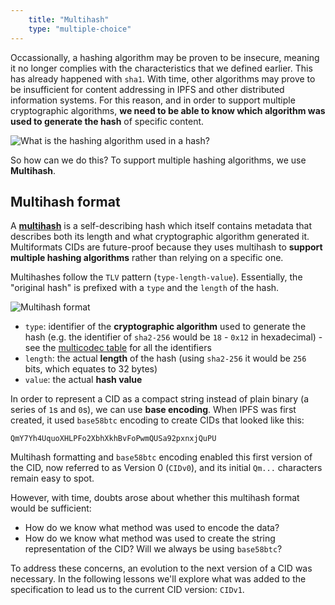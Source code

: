```yaml
---
    title: "Multihash"
    type: "multiple-choice"
---
```


Occassionally, a hashing algorithm may be proven to be insecure, meaning it no longer complies with the characteristics that we defined earlier. This has already happened with `sha1`. With time, other algorithms may prove to be insufficient for content addressing in IPFS and other distributed information systems. For this reason, and in order to support multiple cryptographic algorithms, **we need to be able to know which algorithm was used to generate the hash** of specific content.

![What is the hashing algorithm used in a hash?](tutorial-assets/T0006L02-what-algo.jpg)

So how can we do this?
To support multiple hashing algorithms, we use **Multihash**.

## Multihash format

A [**multihash**](https://multiformats.io/multihash/) is a self-describing hash which itself contains metadata that describes both its length and what cryptographic algorithm generated it. Multiformats CIDs are future-proof because they uses multihash to
**support multiple hashing algorithms** rather than relying on a specific one.

Multihashes follow the `TLV` pattern (`type-length-value`). Essentially, the "original hash" is prefixed with a `type` and the `length` of the hash.

![Multihash format](tutorial-assets/T0006L02-multihash.jpg)

 - `type`: identifier of the **cryptographic algorithm** used to generate the hash (e.g. the identifier of `sha2-256` would be `18` - `0x12` in hexadecimal) - see the [multicodec table](https://github.com/multiformats/multicodec/blob/master/table.csv) for all the identifiers
 - `length`: the actual **length** of the hash (using `sha2-256` it would be `256` bits, which equates to 32 bytes)
 - `value`: the actual **hash value**

In order to represent a CID as a compact string instead of plain binary (a series of `1`s and `0`s), we can use **base encoding**. When IPFS was first created, it used `base58btc` encoding to create CIDs that looked like this:

`QmY7Yh4UquoXHLPFo2XbhXkhBvFoPwmQUSa92pxnxjQuPU`

Multihash formatting and `base58btc` encoding enabled this first version of the CID, now referred to as Version 0 (`CIDv0`), and its initial `Qm...` characters remain easy to spot.

However, with time, doubts arose about whether this multihash format would be sufficient:
 - How do we know what method was used to encode the data?
 - How do we know what method was used to create the string representation of the CID? Will we always be using `base58btc`?

To address these concerns, an evolution to the next version of a CID was necessary. In the following lessons we'll explore what was added to the specification to lead us to the current CID version: `CIDv1`.
